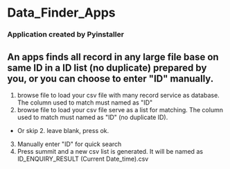 # Data_Finder_Apps
### Application created by Pyinstaller

## An apps finds all record in any large file base on same ID in a ID list (no duplicate) prepared by you, or you can choose to enter "ID" manually.

1. browse file to load your csv file with many record service as database. The column used to match must named as "ID"
2. browse file to load your csv file serve as a list for matching. The column used to match must named as "ID" (no duplicate ID).
- Or skip 2. leave blank, press ok.
3. Manually enter "ID" for quick search
4. Press summit and a new csv list is generated. It will be named as ID_ENQUIRY_RESULT (Current Date_time).csv
